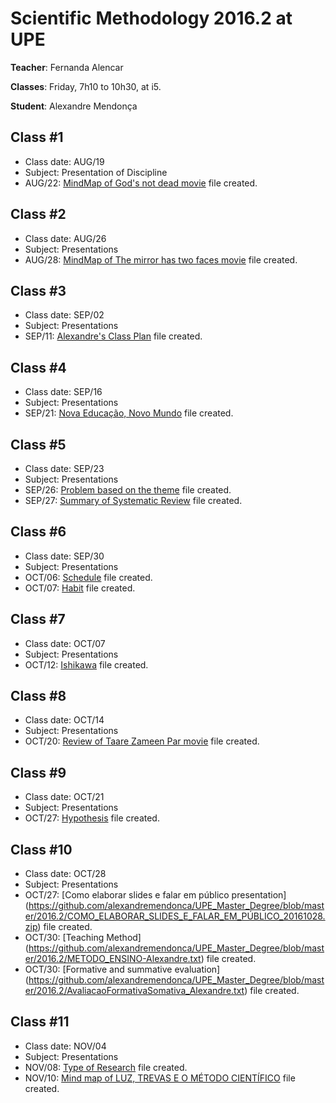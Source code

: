# Scientific Methodology 2016.2 at UPE

**Teacher**: Fernanda Alencar

**Classes**: Friday, 7h10 to 10h30, at i5.

**Student**: Alexandre Mendonça

## Class #1
- Class date: AUG/19
- Subject: Presentation of Discipline
- AUG/22: [MindMap of God's not dead movie](https://github.com/alexandremendonca/UPE_Master_Degree/blob/master/2016.2/GODISNOTDEAD.zip) file created.

## Class #2
- Class date: AUG/26
- Subject: Presentations
- AUG/28: [MindMap of The mirror has two faces movie](https://github.com/alexandremendonca/UPE_Master_Degree/blob/master/2016.2/THEMIRRORHASTWOFACES.zip) file created.

## Class #3
- Class date: SEP/02
- Subject: Presentations
- SEP/11: [Alexandre's Class Plan](https://github.com/alexandremendonca/UPE_Master_Degree/blob/master/2016.2/PlanodeAula_GestaoAgilSetorPublico.zip) file created.

## Class #4
- Class date: SEP/16
- Subject: Presentations
- SEP/21: [Nova Educação, Novo Mundo](https://github.com/alexandremendonca/UPE_Master_Degree/blob/master/2016.2/NovaEducacaoNovoMundo.zip) file created.

## Class #5
- Class date: SEP/23
- Subject: Presentations
- SEP/26: [Problem based on the theme](https://github.com/alexandremendonca/UPE_Master_Degree/blob/master/2016.2/ProblemaBaseadoTema.txt) file created.
- SEP/27: [Summary of Systematic Review](https://github.com/alexandremendonca/UPE_Master_Degree/blob/master/2016.2/RESUMOCRITICO_REVISAOSISTEMATICA.zip) file created.

## Class #6
- Class date: SEP/30
- Subject: Presentations
- OCT/06: [Schedule](https://github.com/alexandremendonca/UPE_Master_Degree/blob/master/2016.2/MacroCronogramaMestrado.zip) file created.
- OCT/07: [Habit](https://github.com/alexandremendonca/UPE_Master_Degree/blob/master/2016.2/HABITO_Alexandre.txt) file created.

## Class #7
- Class date: OCT/07 
- Subject: Presentations
- OCT/12: [Ishikawa](https://github.com/alexandremendonca/UPE_Master_Degree/blob/master/2016.2/DiagramaEspinhadePeixe_Alexandre.zip) file created.

## Class #8
- Class date: OCT/14
- Subject: Presentations
- OCT/20: [Review of Taare Zameen Par movie](https://github.com/alexandremendonca/UPE_Master_Degree/blob/master/2016.2/RESENHA_COMOESTRELASNATERRA.zip) file created.

## Class #9
- Class date: OCT/21
- Subject: Presentations
- OCT/27: [Hypothesis](https://github.com/alexandremendonca/UPE_Master_Degree/blob/master/2016.2/HIPOTESE_Alexandre.txt) file created.

## Class #10
- Class date: OCT/28
- Subject: Presentations
- OCT/27: [Como elaborar slides e falar em público presentation] (https://github.com/alexandremendonca/UPE_Master_Degree/blob/master/2016.2/COMO_ELABORAR_SLIDES_E_FALAR_EM_PÚBLICO_20161028.zip) file created.
- OCT/30: [Teaching Method] (https://github.com/alexandremendonca/UPE_Master_Degree/blob/master/2016.2/METODO_ENSINO-Alexandre.txt) file created.
- OCT/30: [Formative and summative evaluation] (https://github.com/alexandremendonca/UPE_Master_Degree/blob/master/2016.2/AvaliacaoFormativaSomativa_Alexandre.txt) file created.

## Class #11
- Class date: NOV/04
- Subject: Presentations
- NOV/08: [Type of Research](https://github.com/alexandremendonca/UPE_Master_Degree/blob/master/2016.2/TIPO_PESQUISA_ALEXANDRE.txt) file created.
- NOV/10: [Mind map of LUZ, TREVAS E O MÉTODO CIENTÍFICO](https://github.com/alexandremendonca/UPE_Master_Degree/blob/master/2016.2/LUZ_TREVAS_E_O_METODO_CIENTIFICO.ZIP) file created.